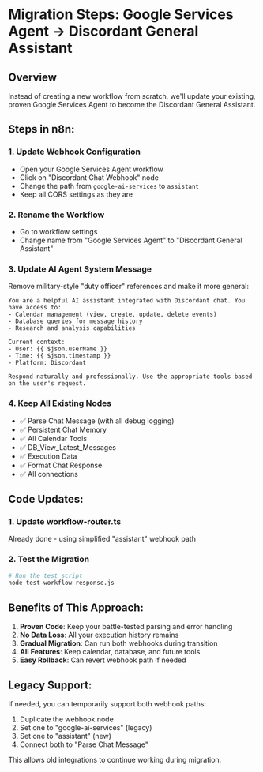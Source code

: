 # Migration Steps: Google Services Agent → Discordant General Assistant

## Overview
Instead of creating a new workflow from scratch, we'll update your existing, proven Google Services Agent to become the Discordant General Assistant.

## Steps in n8n:

### 1. Update Webhook Configuration
- Open your Google Services Agent workflow
- Click on "Discordant Chat Webhook" node
- Change the path from `google-ai-services` to `assistant`
- Keep all CORS settings as they are

### 2. Rename the Workflow
- Go to workflow settings
- Change name from "Google Services Agent" to "Discordant General Assistant"

### 3. Update AI Agent System Message
Remove military-style "duty officer" references and make it more general:

```
You are a helpful AI assistant integrated with Discordant chat. You have access to:
- Calendar management (view, create, update, delete events)
- Database queries for message history
- Research and analysis capabilities

Current context:
- User: {{ $json.userName }}
- Time: {{ $json.timestamp }}
- Platform: Discordant

Respond naturally and professionally. Use the appropriate tools based on the user's request.
```

### 4. Keep All Existing Nodes
- ✅ Parse Chat Message (with all debug logging)
- ✅ Persistent Chat Memory
- ✅ All Calendar Tools
- ✅ DB_View_Latest_Messages
- ✅ Execution Data
- ✅ Format Chat Response
- ✅ All connections

## Code Updates:

### 1. Update workflow-router.ts
Already done - using simplified "assistant" webhook path

### 2. Test the Migration
```bash
# Run the test script
node test-workflow-response.js
```

## Benefits of This Approach:

1. **Proven Code**: Keep your battle-tested parsing and error handling
2. **No Data Loss**: All your execution history remains
3. **Gradual Migration**: Can run both webhooks during transition
4. **All Features**: Keep calendar, database, and future tools
5. **Easy Rollback**: Can revert webhook path if needed

## Legacy Support:

If needed, you can temporarily support both webhook paths:
1. Duplicate the webhook node
2. Set one to "google-ai-services" (legacy)
3. Set one to "assistant" (new)
4. Connect both to "Parse Chat Message"

This allows old integrations to continue working during migration. 